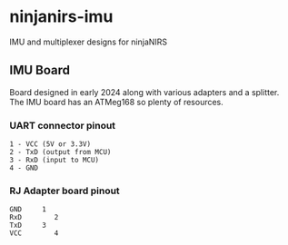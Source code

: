 # ninjanirs-imu

IMU and multiplexer designs for ninjaNIRS

## IMU Board

Board designed in early 2024 along with various adapters and a splitter.
The IMU board has an ATMeg168 so plenty of resources.

### UART connector pinout

    1 - VCC (5V or 3.3V)
	2 - TxD (output from MCU)
	3 - RxD (input to MCU)
	4 - GND
	
### RJ Adapter board pinout

    GND     1
	RxD        2
	TxD     3
	VCC        4
